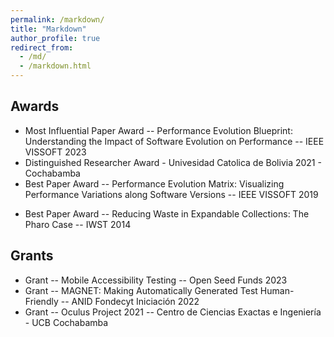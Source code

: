 ```yaml
---
permalink: /markdown/
title: "Markdown"
author_profile: true
redirect_from: 
  - /md/
  - /markdown.html
---
```


## Awards
* Most Influential Paper Award -- Performance Evolution Blueprint:  Understanding the Impact of Software Evolution on Performance -- IEEE VISSOFT 2023
* Distinguished Researcher Award - Univesidad Catolica de Bolivia 2021 - Cochabamba
* Best Paper Award -- Performance Evolution Matrix:  Visualizing Performance Variations along Software Versions -- IEEE VISSOFT 2019
- Best Paper Award -- Reducing Waste in Expandable Collections: The Pharo Case -- IWST 2014
## Grants
* Grant -- Mobile Accessibility Testing -- Open Seed Funds 2023
* Grant -- MAGNET: Making Automatically Generated Test Human-Friendly -- ANID Fondecyt Iniciación 2022
* Grant -- Oculus Project 2021 -- Centro de Ciencias Exactas e Ingeniería - UCB Cochabamba